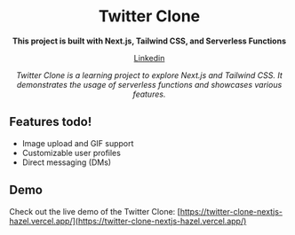 <h1 align="center">Twitter Clone</h1>

<p align="center">
  <strong>This project is built with Next.js, Tailwind CSS, and Serverless Functions</strong>
</p>

<p align="center">
  <a href="https://www.linkedin.com/in/jesse-lucas-56b0b9163/">Linkedin</a>
</p>

<p align="center">
  <em>Twitter Clone is a learning project to explore Next.js and Tailwind CSS. It demonstrates the usage of serverless functions and showcases various features.</em>
</p>

## Features todo!

- Image upload and GIF support
- Customizable user profiles
- Direct messaging (DMs)

## Demo

Check out the live demo of the Twitter Clone: [https://twitter-clone-nextjs-hazel.vercel.app/](https://twitter-clone-nextjs-hazel.vercel.app/)
